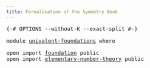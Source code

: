 ```yaml
---
title: Formalisation of the Symmetry Book
---
```


<pre class="Agda"><a id="60" class="Symbol">{-#</a> <a id="64" class="Keyword">OPTIONS</a> <a id="72" class="Pragma">--without-K</a> <a id="84" class="Pragma">--exact-split</a> <a id="98" class="Symbol">#-}</a>

<a id="103" class="Keyword">module</a> <a id="110" href="univalent-foundations.html" class="Module">univalent-foundations</a> <a id="132" class="Keyword">where</a>

<a id="139" class="Keyword">open</a> <a id="144" class="Keyword">import</a> <a id="151" href="foundation.html" class="Module">foundation</a> <a id="162" class="Keyword">public</a>
<a id="169" class="Keyword">open</a> <a id="174" class="Keyword">import</a> <a id="181" href="elementary-number-theory.html" class="Module">elementary-number-theory</a> <a id="206" class="Keyword">public</a>
</pre>